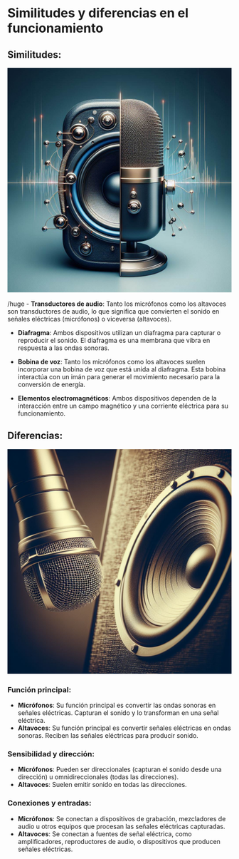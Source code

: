 # Similitudes y diferencias en el funcionamiento

## Similitudes:

![similitudes](similitudes.jpg)

  /huge - **Transductores de audio**: Tanto los micrófonos como los altavoces son transductores de audio, 
    lo que significa que convierten el sonido en señales eléctricas (micrófonos) o viceversa (altavoces).

  - **Diafragma**: Ambos dispositivos utilizan un diafragma para capturar o reproducir el sonido. 
    El diafragma es una membrana que vibra en respuesta a las ondas sonoras.

  - **Bobina de voz**: Tanto los micrófonos como los altavoces suelen incorporar una bobina de voz que está unida al diafragma. 
    Esta bobina interactúa con un imán para generar el movimiento necesario para la conversión de energía.

  - **Elementos electromagnéticos**: Ambos dispositivos dependen de la interacción entre un campo magnético y una corriente eléctrica para su funcionamiento.

## Diferencias:

![diferencias](diferencias.jpg)

### Función principal:

  - __**Micrófonos**__: Su función principal es convertir las ondas sonoras en señales eléctricas. Capturan el sonido y lo transforman en una señal eléctrica.
  - __**Altavoces**__: Su función principal es convertir señales eléctricas en ondas sonoras. Reciben las señales eléctricas para producir sonido.

### Sensibilidad y dirección:

  - __**Micrófonos**__: Pueden ser direccionales (capturan el sonido desde una dirección) u omnidireccionales (todas las direcciones).
  - __**Altavoces**__: Suelen emitir sonido en todas las direcciones.
  
### Conexiones y entradas:

  - __**Micrófonos**__: Se conectan a dispositivos de grabación, mezcladores de audio u otros equipos que procesan las señales eléctricas capturadas.
  - __**Altavoces**__: Se conectan a fuentes de señal eléctrica, como amplificadores, reproductores de audio, o dispositivos que producen señales eléctricas.
